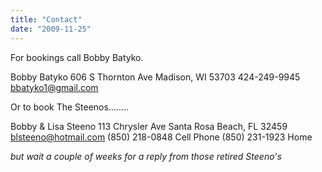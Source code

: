 ```yaml
---
title: "Contact"
date: "2009-11-25"
---
```


For bookings call Bobby Batyko.

Bobby Batyko 606 S Thornton Ave Madison, WI 53703 424-249-9945 bbatyko1@gmail.com

Or to book The Steenos........

Bobby & Lisa Steeno 113 Chrysler Ave Santa Rosa Beach, FL 32459 blsteeno@hotmail.com (850) 218-0848 Cell Phone (850) 231-1923 Home

_but wait a couple of weeks for a reply from those retired Steeno's_
